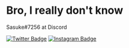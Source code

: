 # Bro, I really don't know

Sasuke#7256 at Discord

[![Twitter Badge](https://i.imgur.com/3iQryTC.png)](https://twitter.com/sasukesz)
[![Instagram Badge](https://i.imgur.com/3iQryTC.png)](https://instagram.com/david.kns)
